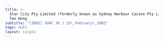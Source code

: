 ```yaml
---
title: >-
  Star City Pty Limited (formerly known as Sydney Harbour Casino Pty Limited) v
  Tan Hong
subtitle: "[2002] SGHC 36 / 25\_February\_2002"
tags: null
layout: single
---
```


